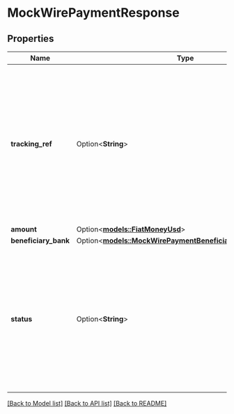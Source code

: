 # MockWirePaymentResponse

## Properties

Name | Type | Description | Notes
------------ | ------------- | ------------- | -------------
**tracking_ref** | Option<**String**> | Wire tracking reference that needs to be set in the wire reference to beneficiary field. This field is retrievable through the response during wire creation or via the bank instruction endpoint. | [optional]
**amount** | Option<[**models::FiatMoneyUsd**](FiatMoneyUsd.md)> |  | [optional]
**beneficiary_bank** | Option<[**models::MockWirePaymentBeneficiaryBankInstruction**](MockWirePaymentBeneficiaryBankInstruction.md)> |  | [optional]
**status** | Option<**String**> | Enumerated status of the wire payment. Status `pending` indicates that the wire payment is in process; `processed` indicates it finished successfully; `failed` indicates it failed. | [optional]

[[Back to Model list]](../README.md#documentation-for-models) [[Back to API list]](../README.md#documentation-for-api-endpoints) [[Back to README]](../README.md)


